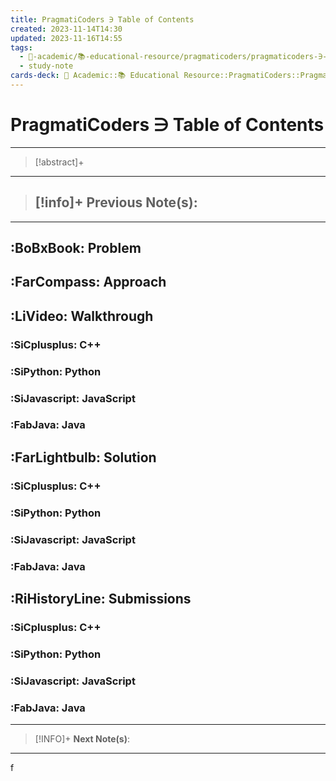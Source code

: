```yaml
---
title: PragmatiCoders ∋ Table of Contents
created: 2023-11-14T14:30
updated: 2023-11-16T14:55
tags:
  - 🔴-academic/📚-educational-resource/pragmaticoders/pragmaticoders-∋-table-of-contents
  - study-note
cards-deck: 🔴 Academic::📚 Educational Resource️::PragmatiCoders::PragmatiCoders ∋ Table of Contents
---
```


# PragmatiCoders ∋ Table of Contents

---

> [!abstract]+ 
> 

---

> [!info]+ 
> **Previous Note(s):**
> - 

---
## :BoBxBook: Problem

## :FarCompass: Approach

## :LiVideo: Walkthrough

### :SiCplusplus: C++

### :SiPython: Python

### :SiJavascript: JavaScript

### :FabJava: Java

## :FarLightbulb: Solution

### :SiCplusplus: C++

### :SiPython: Python

### :SiJavascript: JavaScript

### :FabJava: Java

## :RiHistoryLine: Submissions

### :SiCplusplus: C++

### :SiPython: Python

### :SiJavascript: JavaScript

### :FabJava: Java

---

> [!INFO]+ 
> **Next Note(s)**:
> 

---




f